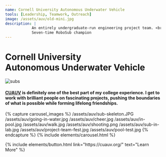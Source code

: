 ```yaml
---
name: Cornell University Autonomous Underwater Vehicle
tools: [Leadership, Teamwork, Outreach]
image: /assets/auv/old-mini.jpg
description: |
            An entirely undergraduate-run engineering project team. <br>
            Seven-time RoboSub champion
---
```


# Cornell University <br> Autonomous Underwater Vehicle

![subs](/assets/auv/Aurora_Leviathan.png)

#### [CUAUV](https://cuauv.org/) is definitely one of the best part of my college experience. I get to work with brilliant people on fascinating projects, pushing the boundaries of what is possible while forming lifelong friendships.

{% capture carousel_images %}
/assets/auv/sub-skeleton.JPG
/assets/auv/going-in-water.jpg
/assets/auv/cheer.jpg
/assets/auv/in-pool.jpg
/assets/auv/walk.jpg
/assets/auv/shooting.png
/assets/auv/sub-in-lab.jpg
/assets/auv/project-team-fest.jpg
/assets/auv/pool-test.jpg
{% endcapture %}
{% include elements/carousel.html %}

<p class="text-center">
{% include elements/button.html link="https://cuauv.org/" text="Learn More" %}
</p>